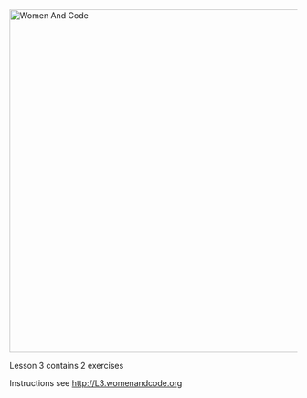 <img src="http://www.womenandcode.org.s3-website.eu-central-1.amazonaws.com/WomenAndCode-header.png" alt="Women And Code" width=600px/>

Lesson 3 contains 2 exercises

Instructions see http://L3.womenandcode.org